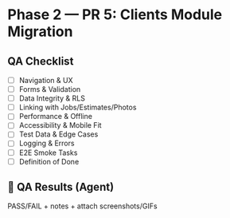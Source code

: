 # Phase 2 — PR 5: Clients Module Migration

## QA Checklist
- [ ] Navigation & UX
- [ ] Forms & Validation
- [ ] Data Integrity & RLS
- [ ] Linking with Jobs/Estimates/Photos
- [ ] Performance & Offline
- [ ] Accessibility & Mobile Fit
- [ ] Test Data & Edge Cases
- [ ] Logging & Errors
- [ ] E2E Smoke Tasks
- [ ] Definition of Done

## 🤖 QA Results (Agent)
PASS/FAIL + notes + attach screenshots/GIFs
